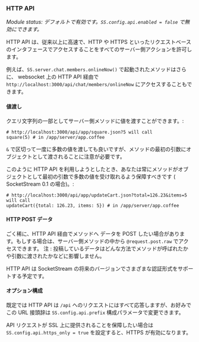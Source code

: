 <!--
### HTTP API

_Module status: Enabled by default. Disable with `SS.config.api.enabled = false`_
-->

### HTTP API

_Module status: デフォルトで有効です。`SS.config.api.enabled = false` で無効にできます。_

<!--
The HTTP API allows all server-side actions to be accessed over a traditional, high-speed, HTTP or HTTPS request-based interface.
-->

HTTP API は、従来以上に高速で、HTTP や HTTPS といったリクエストベースのインタフェースでアクセスすることをすべてのサーバー側アクションを許可します。 

<!--
For example a method invoked as `SS.server.chat.members.onlineNow()` over the websocket can also be accessed as `http://localhost:3000/api/chat/members/onlineNow` via the HTTP API.
-->

例えば、`SS.server.chat.members.onlineNow()` で起動されたメソッドはさらに、 websocket 上の HTTP API 経由で`http://localhost:3000/api/chat/members/onlineNow` にアクセスすることもできます。

<!--
#### Passing values
-->

#### 値渡し

<!--
You can pass values to your server-side methods as part of the query string:

``` coffee-script
# http://localhost:3000/api/app/square.json?5 will call
square(5) # in /app/server/app.coffee
```
-->

クエリ文字列の一部としてサーバー側メソッドに値を渡すことができます。:

``` coffee-script
# http://localhost:3000/api/app/square.json?5 will call
square(5) # in /app/server/app.coffee
```

<!--
You may also pass multiple values at once by separating each one with `&`, but note these are passed as an object to the first argument of your method.
-->

`&` で区切って一度に多数の値を渡しても良いですが、メソッドの最初の引数にオブジェクトとして渡されることに注意が必要です。

<!--
Hence if the HTTP API is something you wish to use, you should always ensure your methods expect multiple values to be passed to the first argument as an object (as was the case in SocketStream 0.1):

``` coffee-script
# http://localhost:3000/api/app/updateCart.json?total=126.23&items=5 will call
updateCart({total: 126.23, items: 5}) # in /app/server/app.coffee
```
-->

このように HTTP API を利用しようとしたとき、あなたは常にメソッドがオブジェクトとして最初の引数で多数の値を受け取れるよう保障すべきです ( SocketStream 0.1 の場合)。:

``` coffee-script
# http://localhost:3000/api/app/updateCart.json?total=126.23&items=5 will call
updateCart({total: 126.23, items: 5}) # in /app/server/app.coffee
```
<!--
#### HTTP POST data
-->

#### HTTP POST データ

<!--
On rare occasions you may wish to POST data to a method via the HTTP API. If you do, you may access it with `@request.post.raw` from within the server-side method. Note : Posting data does not affect the way a method is called or the arguments it receives in anyway.
-->

ごく稀に、HTTP API 経由でメソッドへ データを POST したい場合があります。もしする場合は、サーバー側メソッドの中から `@request.post.raw` でアクセスできます。 注 : 投稿しているデータはどんな方法でメソッドが呼ばれたかや引数に渡されたかなどに影響しません。

<!--
#### Authentication
-->

<!--
The HTTP API will support various forms of authentication in future versions of SocketStream.
-->

HTTP API は SocketStream の将来のバージョンでさまざまな認証形式をサポートする予定です。

<!--
#### Config Options
-->

#### オプション構成

<!--
By default the HTTP API answers all requests to `/api`, but this URL prefix can be changed with the `SS.config.api.prefix` config parameter if you prefer.
-->

既定では HTTP API は `/api` へのリクエストにはすべて応答しますが、お好みでこの URL 接頭辞は `SS.config.api.prefix` 構成パラメータで変更できます。

<!--
You may also set `SS.config.api.https_only = true` if you have HTTPS enabled and want to ensure API requests are only served over SSL.
-->

API リクエストが SSL 上に提供されることを保障したい場合は `SS.config.api.https_only = true` を設定すると、HTTPS が有効になります。
